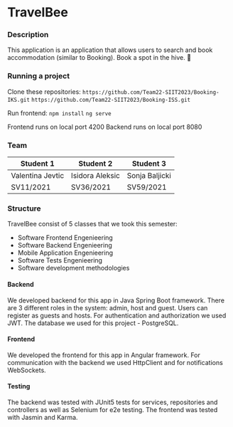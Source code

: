 # TravelBee
### Description
This application is an application that allows users to search and book accommodation (similar to Booking). 
Book a spot in the hive.  :bee:


### Running a project
Clone these repositories:
`https://github.com/Team22-SIIT2023/Booking-IKS.git`
`https://github.com/Team22-SIIT2023/Booking-ISS.git`

Run frontend:
`npm install`
`ng serve`

Frontend runs on local port 4200
Backend runs on local port 8080


### Team
| Student 1 | Student 2 | Student 3 | 
| -------- | -------- | -------- | 
| Valentina Jevtic | Isidora Aleksic | Sonja Baljicki |
| SV11/2021 | SV36/2021 | SV59/2021 |


### Structure
TravelBee consist of 5 classes that we took this semester:
-   Software Frontend Engenieering
-   Software Backend Engenieering
-   Mobile Application Engenieering
-   Software Tests Engenieering
-   Software development methodologies


#### Backend
We developed backend for this app in Java Spring Boot framework. There are 3 different roles in the system: admin, host and guest. Users can register as guests and hosts. For authentication and authorization we used JWT. The database we used for this project - PostgreSQL.


#### Frontend
We developed the frontend for this app in Angular framework. For communication with the backend we used HttpClient and for notifications WebSockets.


#### Testing 
The backend was tested with JUnit5 tests for services, repositories and controllers as well as Selenium for e2e testing. The frontend was tested with Jasmin and Karma.

